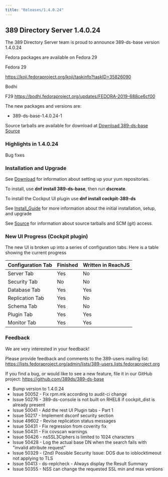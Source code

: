 ```yaml
---
title: "Releases/1.4.0.24"
---
```


389 Directory Server 1.4.0.24
-----------------------------

The 389 Directory Server team is proud to announce 389-ds-base version 1.4.0.24

Fedora packages are available on Fedora 29


Fedora 29

<https://koji.fedoraproject.org/koji/taskinfo?taskID=35826090>

Bodhi

F29 <https://bodhi.fedoraproject.org/updates/FEDORA-2019-688ce6cf00>


The new packages and versions are:

- 389-ds-base-1.4.0.24-1

Source tarballs are available for download at [Download 389-ds-base Source](https://releases.pagure.org/389-ds-base/389-ds-base-1.4.0.24.tar.bz2)

### Highlights in 1.4.0.24

Bug fixes

### Installation and Upgrade 

See [Download](../download.html) for information about setting up your yum repositories.

To install, use **dnf install 389-ds-base**, then run **dscreate**.

To install the Cockput UI plugin use **dnf install cockpit-389-ds**

See [Install\_Guide](../howto/howto-install-389.html) for more information about the initial installation, setup, and upgrade

See [Source](../development/source.html) for information about source tarballs and SCM (git) access.

### New UI Progress (Cockpit plugin)

The new UI is broken up into a series of configuration tabs.  Here is a table showing the current progress

|Configuration Tab| Finished | Written in ReachJS |
|-----------------|----------|---------|
|Server Tab|Yes|No|
|Security Tab|No|No|
|Database Tab|Yes|Yes|
|Replication Tab|Yes|No|
|Schema Tab|Yes|No|
|Plugin Tab|Yes|Yes|
|Monitor Tab|Yes|Yes|

### Feedback

We are very interested in your feedback!

Please provide feedback and comments to the 389-users mailing list: <https://lists.fedoraproject.org/admin/lists/389-users.lists.fedoraproject.org>

If you find a bug, or would like to see a new feature, file it in our GitHub project: <https://github.com/389ds/389-ds-base>

- Bump version to 1.4.0.24
- Issue 50052 - Fix rpm.mk according to audit-ci change
- Issue 50276 - 389-ds-console is not built on RHEL8 if cockpit_dist is already present
- Issue 50041 - Add the rest UI Plugin tabs - Part 1
- Issue 50217 - Implement dsconf security section
- Issue 49602 - Revise replication status messages
- Issue 50431 - Fix regression from coverity fix
- Issue 50431 - Fix covscan warnings
- Issue 50426 - nsSSL3Ciphers is limited to 1024 characters
- Issue 50428 - Log the actual base DN when the search fails with "invalid attribute request"
- Issue 50329 - (2nd) Possible Security Issue: DOS due to ioblocktimeout not applying to TLS
- Issue 50413 - ds-replcheck - Always display the Result Summary
- Issue 50355 - NSS can change the requested SSL min and max versions

